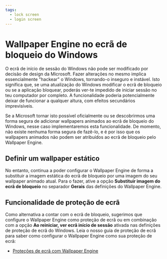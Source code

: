```yaml
---
tags:
  - lock screen
  - login screen
---
```


# Wallpaper Engine no ecrã de bloqueio do Windows

O ecrã de início de sessão do Windows não pode ser modificado por decisão de design da Microsoft. Fazer alterações no mesmo implica essencialmente "hackear" o Windows, tornando-o inseguro e instável. Isto significa que, se uma atualização do Windows modificar o ecrã de bloqueio ou se a aplicação bloquear, poderás ver-te impedido de iniciar sessão no teu computador por completo. A funcionalidade poderia potencialmente deixar de funcionar a qualquer altura, com efeitos secundários imprevisíveis.

Se a Microsoft tornar isto possível oficialmente ou se descobrirmos uma forma segura de adicionar wallpapers animados ao ecrã de bloqueio do Windows, nesse caso implementaremos esta funcionalidade. De momento, não existe nenhuma forma segura de fazê-lo, e é por isso que os wallpapers animados não podem ser atribuídos ao ecrã de bloqueio pelo Wallpaper Engine.

## Definir um wallpaper estático

No entanto, continua a poder configurar o Wallpaper Engine de forma a substituir a imagem estática do ecrã de bloqueio por uma imagem do seu wallpaper animado atual. Para o fazer, ative a opção **Substituir imagem do ecrã de bloqueio** no separador **Gerais** das definições do Wallpaper Engine.

## Funcionalidade de proteção de ecrã

Como alternativa a contar com o ecrã de bloqueio, sugerimos que configure o Wallpaper Engine como proteção de ecrã ou em combinação com a opção **Ao reiniciar, ver ecrã início de sessão** ativada nas definições de proteção de ecrã do Windows. Leia o nosso guia de proteção de ecrã para saber como configurar o Wallpaper Engine como sua proteção de ecrã:

* [Proteções de ecrã com Wallpaper Engine](/functionality/screensaver.html)